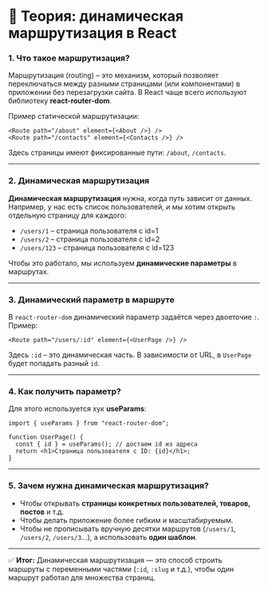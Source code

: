 # 🚦 Теория: динамическая маршрутизация в React

### 1\. Что такое маршрутизация?

Маршрутизация (routing) – это механизм, который позволяет переключаться между разными страницами (или компонентами) в приложении без перезагрузки сайта. В React чаще всего используют библиотеку **react-router-dom**.

Пример статической маршрутизации:

```tsx
<Route path="/about" element={<About />} />
<Route path="/contacts" element={<Contacts />} />
```

Здесь страницы имеют фиксированные пути: `/about`, `/contacts`.

___

### 2\. Динамическая маршрутизация

**Динамическая маршрутизация** нужна, когда путь зависит от данных. Например, у нас есть список пользователей, и мы хотим открыть отдельную страницу для каждого:

-   `/users/1` – страница пользователя с id=1
-   `/users/2` – страница пользователя с id=2
-   `/users/123` – страница пользователя с id=123

Чтобы это работало, мы используем **динамические параметры** в маршрутах.

___

### 3\. Динамический параметр в маршруте

В `react-router-dom` динамический параметр задаётся через двоеточие `:`. Пример:

```tsx
<Route path="/users/:id" element={<UserPage />} />
```

Здесь `:id` – это динамическая часть. В зависимости от URL, в `UserPage` будет попадать разный `id`.

___

### 4\. Как получить параметр?

Для этого используется хук **useParams**:

```tsx
import { useParams } from "react-router-dom";

function UserPage() {
  const { id } = useParams(); // достаем id из адреса
  return <h1>Страница пользователя с ID: {id}</h1>;
}
```

___

### 5\. Зачем нужна динамическая маршрутизация?

-   Чтобы открывать **страницы конкретных пользователей, товаров, постов** и т.д.
-   Чтобы делать приложение более гибким и масштабируемым.
-   Чтобы не прописывать вручную десятки маршрутов (`/users/1`, `/users/2`, `/users/3`…), а использовать **один шаблон**.

___

✅ **Итог:** Динамическая маршрутизация — это способ строить маршруты с переменными частями (`:id`, `:slug` и т.д.), чтобы один маршрут работал для множества страниц.

